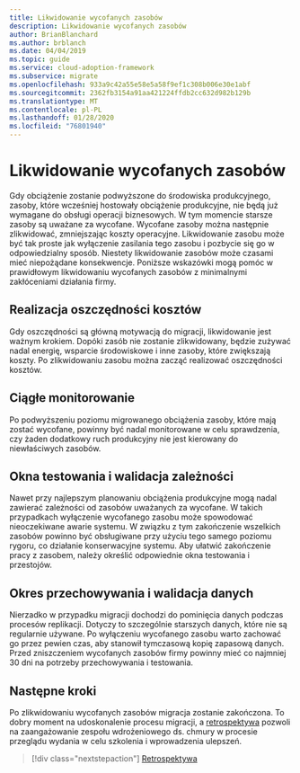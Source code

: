 ```yaml
---
title: Likwidowanie wycofanych zasobów
description: Likwidowanie wycofanych zasobów
author: BrianBlanchard
ms.author: brblanch
ms.date: 04/04/2019
ms.topic: guide
ms.service: cloud-adoption-framework
ms.subservice: migrate
ms.openlocfilehash: 933a9c42a55e58e5a58f9ef1c308b006e30e1abf
ms.sourcegitcommit: 2362fb3154a91aa421224ffdb2cc632d982b129b
ms.translationtype: MT
ms.contentlocale: pl-PL
ms.lasthandoff: 01/28/2020
ms.locfileid: "76801940"
---
```

# <a name="decommission-retired-assets"></a>Likwidowanie wycofanych zasobów

Gdy obciążenie zostanie podwyższone do środowiska produkcyjnego, zasoby, które wcześniej hostowały obciążenie produkcyjne, nie będą już wymagane do obsługi operacji biznesowych. W tym momencie starsze zasoby są uważane za wycofane. Wycofane zasoby można następnie zlikwidować, zmniejszając koszty operacyjne. Likwidowanie zasobu może być tak proste jak wyłączenie zasilania tego zasobu i pozbycie się go w odpowiedzialny sposób. Niestety likwidowanie zasobów może czasami mieć niepożądane konsekwencje. Poniższe wskazówki mogą pomóc w prawidłowym likwidowaniu wycofanych zasobów z minimalnymi zakłóceniami działania firmy.

## <a name="cost-savings-realization"></a>Realizacja oszczędności kosztów

Gdy oszczędności są główną motywacją do migracji, likwidowanie jest ważnym krokiem. Dopóki zasób nie zostanie zlikwidowany, będzie zużywać nadal energię, wsparcie środowiskowe i inne zasoby, które zwiększają koszty. Po zlikwidowaniu zasobu można zacząć realizować oszczędności kosztów.

## <a name="continued-monitoring"></a>Ciągłe monitorowanie

Po podwyższeniu poziomu migrowanego obciążenia zasoby, które mają zostać wycofane, powinny być nadal monitorowane w celu sprawdzenia, czy żaden dodatkowy ruch produkcyjny nie jest kierowany do niewłaściwych zasobów.

## <a name="testing-windows-and-dependency-validation"></a>Okna testowania i walidacja zależności

Nawet przy najlepszym planowaniu obciążenia produkcyjne mogą nadal zawierać zależności od zasobów uważanych za wycofane. W takich przypadkach wyłączenie wycofanego zasobu może spowodować nieoczekiwane awarie systemu. W związku z tym zakończenie wszelkich zasobów powinno być obsługiwane przy użyciu tego samego poziomu rygoru, co działanie konserwacyjne systemu. Aby ułatwić zakończenie pracy z zasobem, należy określić odpowiednie okna testowania i przestojów.

## <a name="holding-period-and-data-validation"></a>Okres przechowywania i walidacja danych

Nierzadko w przypadku migracji dochodzi do pominięcia danych podczas procesów replikacji. Dotyczy to szczególnie starszych danych, które nie są regularnie używane. Po wyłączeniu wycofanego zasobu warto zachować go przez pewien czas, aby stanowił tymczasową kopię zapasową danych. Przed zniszczeniem wycofanych zasobów firmy powinny mieć co najmniej 30 dni na potrzeby przechowywania i testowania.

## <a name="next-steps"></a>Następne kroki

Po zlikwidowaniu wycofanych zasobów migracja zostanie zakończona. To dobry moment na udoskonalenie procesu migracji, a [retrospektywa](./retrospective.md) pozwoli na zaangażowanie zespołu wdrożeniowego ds. chmury w procesie przeglądu wydania w celu szkolenia i wprowadzenia ulepszeń.

> [!div class="nextstepaction"]
> [Retrospektywa](./retrospective.md)
